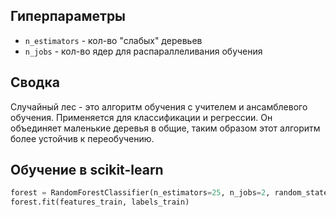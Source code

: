 ## Гиперпараметры
- `n_estimators` - кол-во "слабых" деревьев
- `n_jobs` - кол-во ядер для распараллеливания обучения
## Сводка
Случайный лес - это алгоритм обучения с учителем и ансамблевого обучения. Применяется для классификации и регрессии. Он объединяет маленькие деревья в общие, таким образом этот алгоритм более устойчив к переобучению. 
## Обучение в scikit-learn
```python
forest = RandomForestClassifier(n_estimators=25, n_jobs=2, random_state=1)
forest.fit(features_train, labels_train)
```
